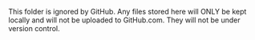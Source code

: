 This folder is ignored by GitHub. 
Any files stored here will ONLY be kept locally and will not be uploaded to 
GitHub.com. They will not be under version control. 